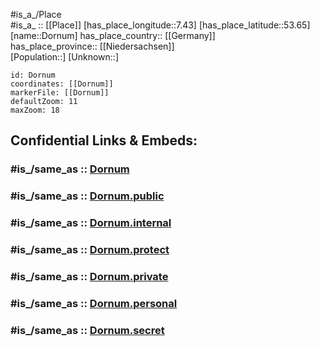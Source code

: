 ﻿---
confidential: public
isDeleted: false
location:
- 53.65
- 7.43
mapmarker: city
mapzoom:
- 7
- 12
SpocWebEntityId: 29852
tags:
- geo/City
type: City
---

#is_a_/Place  
#is_a_ :: [[Place]] 
[has_place_longitude::7.43] 
[has_place_latitude::53.65] 
[name::Dornum] 
has_place_country:: [[Germany]]  
has_place_province:: [[Niedersachsen]]  
[Population::] 
[Unknown::] 


```leaflet
id: Dornum
coordinates: [[Dornum]] 
markerFile: [[Dornum]] 
defaultZoom: 11 
maxZoom: 18
```


## Confidential Links & Embeds: 

### #is_/same_as :: [Dornum](/_Standards/Earth/Continent/Europe/Europe~Central/Germany/Germany~West/Niedersachsen/counties~Niedersachsen/Aurich/cities~Aurich/Dornum.md) 

### #is_/same_as :: [Dornum.public](/_public/Earth/Continent/Europe/Europe~Central/Germany/Germany~West/Niedersachsen/counties~Niedersachsen/Aurich/cities~Aurich/Dornum.public.md) 

### #is_/same_as :: [Dornum.internal](/_internal/Earth/Continent/Europe/Europe~Central/Germany/Germany~West/Niedersachsen/counties~Niedersachsen/Aurich/cities~Aurich/Dornum.internal.md) 

### #is_/same_as :: [Dornum.protect](/_protect/Earth/Continent/Europe/Europe~Central/Germany/Germany~West/Niedersachsen/counties~Niedersachsen/Aurich/cities~Aurich/Dornum.protect.md) 

### #is_/same_as :: [Dornum.private](/_private/Earth/Continent/Europe/Europe~Central/Germany/Germany~West/Niedersachsen/counties~Niedersachsen/Aurich/cities~Aurich/Dornum.private.md) 

### #is_/same_as :: [Dornum.personal](/_personal/Earth/Continent/Europe/Europe~Central/Germany/Germany~West/Niedersachsen/counties~Niedersachsen/Aurich/cities~Aurich/Dornum.personal.md) 

### #is_/same_as :: [Dornum.secret](/_secret/Earth/Continent/Europe/Europe~Central/Germany/Germany~West/Niedersachsen/counties~Niedersachsen/Aurich/cities~Aurich/Dornum.secret.md)

